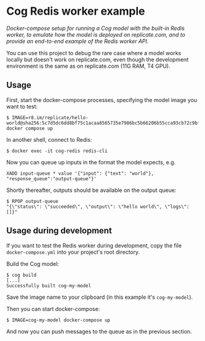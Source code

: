 # Cog Redis worker example

_Docker-compose setup for running a Cog model with the built-in Redis worker, to emulate how the model is deployed on replicate.com, and to provide an end-to-end example of the Redis worker API._

You can use this project to debug the rare case where a model works locally but doesn't work on replicate.com, even though the development environment is the same as on replicate.com (11G RAM, T4 GPU).

## Usage

First, start the docker-compose processes, specifying the model image you want to test:

```
$ IMAGE=r8.im/replicate/hello-world@sha256:5c7d5dc6dd8bf75c1acaa8565735e7986bc5b66206b55cca93cb72c9bf15ccaa docker compose up
```

In another shell, connect to Redis:

```
$ docker exec -it cog-redis redis-cli
```

Now you can queue up inputs in the format the model expects, e.g.

```
XADD input-queue * value '{"input": {"text": "world"}, "response_queue":"output-queue"}'
```

Shortly thereafter, outputs should be available on the output queue:

```
$ RPOP output-queue
"{\"status\": \"succeeded\", \"output\": \"hello world\", \"logs\": []}"
```

## Usage during development

If you want to test the Redis worker during development, copy the file `docker-compose.yml` into your project's root directory.

Build the Cog model:

```
$ cog build
[...]
Successfully built cog-my-model
```

Save the image name to your clipboard (in this example it's `cog-my-model`).

Then you can start docker-compose:

```
$ IMAGE=cog-my-model docker-compose up
```

And now you can push messages to the queue as in the previous section.
